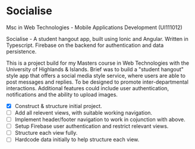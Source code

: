 # Socialise
Msc in Web Technologies - Mobile Applications Development (UI111012)

Socialise - A student hangout app, built using Ionic and Angular.  Written in Typescript.  Firebase on the backend for authentication and data persistence.

This is a project build for my Masters course in Web Technologies with the University of Highlands & Islands.  Brief was to build a "student hangout" style app that offers a social media style service, where users are able to post messages and replies.  To be designed to promote inter-departmental interactions.  Additional features could include user authentication, notifications and the ability to upload images.

- [x] Construct & structure initial project.
- [ ] Add all relevent views, with suitable working navigation.
- [ ] Implement header/footer navigation to work in cojunction with above.
- [ ] Setup Firebase user authentication and restrict relevant views.
- [ ] Structure each view fully.
- [ ] Hardcode data initially to help structure each view.
